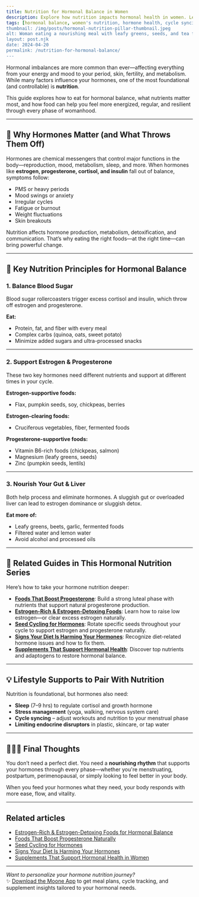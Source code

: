 ```yaml
---
title: Nutrition for Hormonal Balance in Women
description: Explore how nutrition impacts hormonal health in women. Learn about the best foods, supplements, and routines to naturally balance estrogen, progesterone, and more.
tags: [hormonal balance, women's nutrition, hormone health, cycle syncing, holistic health]
thumbnail: /img/posts/hormonal-nutrition-pillar-thumbnail.jpeg
alt: Woman eating a nourishing meal with leafy greens, seeds, and tea for hormone health
layout: post.njk
date: 2024-04-20
permalink: /nutrition-for-hormonal-balance/
---
```


Hormonal imbalances are more common than ever—affecting everything from your energy and mood to your period, skin, fertility, and metabolism. While many factors influence your hormones, one of the most foundational (and controllable) is **nutrition**.

This guide explores how to eat for hormonal balance, what nutrients matter most, and how food can help you feel more energized, regular, and resilient through every phase of womanhood.

---

## 🧬 Why Hormones Matter (and What Throws Them Off)

Hormones are chemical messengers that control major functions in the body—reproduction, mood, metabolism, sleep, and more. When hormones like **estrogen, progesterone, cortisol, and insulin** fall out of balance, symptoms follow:

- PMS or heavy periods  
- Mood swings or anxiety  
- Irregular cycles  
- Fatigue or burnout  
- Weight fluctuations  
- Skin breakouts  

Nutrition affects hormone production, metabolism, detoxification, and communication. That’s why eating the right foods—at the right time—can bring powerful change.

---

## 🥦 Key Nutrition Principles for Hormonal Balance

### 1. **Balance Blood Sugar**
Blood sugar rollercoasters trigger excess cortisol and insulin, which throw off estrogen and progesterone.

**Eat:**  
- Protein, fat, and fiber with every meal  
- Complex carbs (quinoa, oats, sweet potato)  
- Minimize added sugars and ultra-processed snacks

---

### 2. **Support Estrogen & Progesterone**
These two key hormones need different nutrients and support at different times in your cycle.

**Estrogen-supportive foods:**  
- Flax, pumpkin seeds, soy, chickpeas, berries

**Estrogen-clearing foods:**  
- Cruciferous vegetables, fiber, fermented foods

**Progesterone-supportive foods:**  
- Vitamin B6-rich foods (chickpeas, salmon)  
- Magnesium (leafy greens, seeds)  
- Zinc (pumpkin seeds, lentils)

---

### 3. **Nourish Your Gut & Liver**
Both help process and eliminate hormones. A sluggish gut or overloaded liver can lead to estrogen dominance or sluggish detox.

**Eat more of:**  
- Leafy greens, beets, garlic, fermented foods  
- Filtered water and lemon water  
- Avoid alcohol and processed oils

---

## 🔗 Related Guides in This Hormonal Nutrition Series

Here’s how to take your hormone nutrition deeper:

- [**Foods That Boost Progesterone**](/foods-that-boost-progesterone): Build a strong luteal phase with nutrients that support natural progesterone production.  
- [**Estrogen-Rich & Estrogen-Detoxing Foods**](/estrogen-rich-and-detoxing-foods): Learn how to raise low estrogen—or clear excess estrogen naturally.  
- [**Seed Cycling for Hormones**](/seed-cycling-for-hormones): Rotate specific seeds throughout your cycle to support estrogen and progesterone naturally.  
- [**Signs Your Diet Is Harming Your Hormones**](/signs-your-diet-is-harming-your-hormones): Recognize diet-related hormone issues and how to fix them.  
- [**Supplements That Support Hormonal Health**](/supplements-for-hormonal-health): Discover top nutrients and adaptogens to restore hormonal balance.

---

## 💡 Lifestyle Supports to Pair With Nutrition

Nutrition is foundational, but hormones also need:

- **Sleep** (7–9 hrs) to regulate cortisol and growth hormone  
- **Stress management** (yoga, walking, nervous system care)  
- **Cycle syncing** – adjust workouts and nutrition to your menstrual phase  
- **Limiting endocrine disruptors** in plastic, skincare, or tap water

---

## 🧘🏽‍♀️ Final Thoughts

You don’t need a perfect diet. You need a **nourishing rhythm** that supports your hormones through every phase—whether you're menstruating, postpartum, perimenopausal, or simply looking to feel better in your body.

When you feed your hormones what they need, your body responds with more ease, flow, and vitality.

---

## Related articles

- [Estrogen-Rich & Estrogen-Detoxing Foods for Hormonal Balance](/estrogen-rich-and-detoxing-foods)  
- [Foods That Boost Progesterone Naturally](/foods-that-boost-progesterone)  
- [Seed Cycling for Hormones](/seed-cycling-for-hormones)
- [Signs Your Diet Is Harming Your Hormones](/signs-your-diet-is-harming-your-hormones)
- [Supplements That Support Hormonal Health in Women](/supplements-for-hormonal-health)

---

*Want to personalize your hormone nutrition journey?*  
✨ [Download the Moone App](https://apps.apple.com/fr/app/moone/id6739633389?l=en-US) to get meal plans, cycle tracking, and supplement insights tailored to your hormonal needs.
